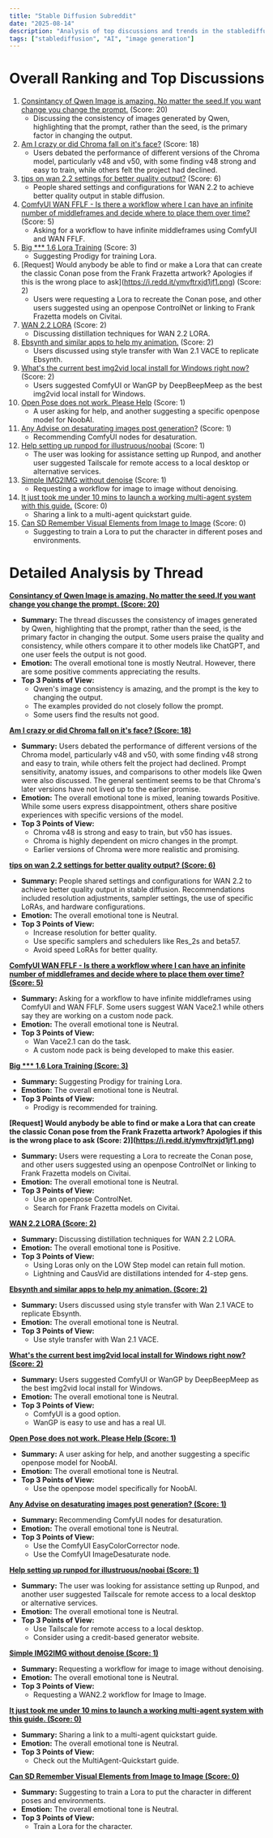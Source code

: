 ```yaml
---
title: "Stable Diffusion Subreddit"
date: "2025-08-14"
description: "Analysis of top discussions and trends in the stablediffusion subreddit"
tags: ["stablediffusion", "AI", "image generation"]
---
```


# Overall Ranking and Top Discussions
1.  [Consintancy of Qwen Image is amazing. No matter the seed.If you want change you change the prompt.](https://www.reddit.com/gallery/1mq6utt) (Score: 20)
    * Discussing the consistency of images generated by Qwen, highlighting that the prompt, rather than the seed, is the primary factor in changing the output.
2.  [Am I crazy or did Chroma fall on it's face?](https://www.reddit.com/r/StableDiffusion/comments/1mq4t7a/am_i_crazy_or_did_chroma_fall_on_its_face/) (Score: 18)
    * Users debated the performance of different versions of the Chroma model, particularly v48 and v50, with some finding v48 strong and easy to train, while others felt the project had declined.
3.  [tips on wan 2.2 settings for better quality output?](https://www.reddit.com/r/StableDiffusion/comments/1mq50r2/tips_on_wan_22_settings_for_better_quality_output/) (Score: 6)
    * People shared settings and configurations for WAN 2.2 to achieve better quality output in stable diffusion.
4.  [ComfyUI WAN FFLF - Is there a workflow where I can have an infinite number of middleframes and decide where to place them over time?](https://www.reddit.com/r/StableDiffusion/comments/1mq6nhu/comfyui_wan_fflf_is_there_a_workflow_where_i_can/) (Score: 5)
    * Asking for a workflow to have infinite middleframes using ComfyUI and WAN FFLF.
5.  [Big  ***  1.6 Lora Training](https://www.reddit.com/r/StableDiffusion/comments/1mqb683/big_lust_16_lora_training/) (Score: 3)
    * Suggesting Prodigy for training Lora.
6.  [Request] Would anybody be able to find or make a Lora that can create the classic Conan pose from the Frank Frazetta artwork? Apologies if this is the wrong place to ask](https://i.redd.it/ymvftrxjd1jf1.png) (Score: 2)
    * Users were requesting a Lora to recreate the Conan pose, and other users suggested using an openpose ControlNet or linking to Frank Frazetta models on Civitai.
7.  [WAN 2.2 LORA](https://www.reddit.com/r/StableDiffusion/comments/1mq5oue/wan_22_lora/) (Score: 2)
    * Discussing distillation techniques for WAN 2.2 LORA.
8.  [Ebsynth and similar apps to help my animation.](https://www.reddit.com/r/StableDiffusion/comments/1mq6s09/ebsynth_and_similar_apps_to_help_my_animation/) (Score: 2)
    * Users discussed using style transfer with Wan 2.1 VACE to replicate Ebsynth.
9.  [What's the current best img2vid local install for Windows right now?](https://www.reddit.com/r/StableDiffusion/comments/1mq8jp8/whats_the_current_best_img2vid_local_install_for/) (Score: 2)
    * Users suggested ComfyUI or WanGP by DeepBeepMeep as the best img2vid local install for Windows.
10. [Open Pose does not work. Please Help](https://www.reddit.com/r/StableDiffusion/comments/1mq4m93/open_pose_does_not_work_please_help/) (Score: 1)
    * A user asking for help, and another suggesting a specific openpose model for NoobAI.
11. [Any Advise on desaturating images post generation?](https://www.reddit.com/r/StableDiffusion/comments/1mq9sg2/any_advise_on_desaturating_images_post_generation/) (Score: 1)
    * Recommending ComfyUI nodes for desaturation.
12. [Help setting up runpod for illustruous/noobai](https://www.reddit.com/r/StableDiffusion/comments/1mqai9z/help_setting_up_runpod_for_illustruousnoobai/) (Score: 1)
    * The user was looking for assistance setting up Runpod, and another user suggested Tailscale for remote access to a local desktop or alternative services.
13. [Simple IMG2IMG without denoise](https://www.reddit.com/r/StableDiffusion/comments/1mqajki/simple_img2img_without_denoise/) (Score: 1)
    * Requesting a workflow for image to image without denoising.
14. [It just took me under 10 mins to launch a working multi-agent system with this guide.](https://v.redd.it/vbpz05utd0jf1) (Score: 0)
    * Sharing a link to a multi-agent quickstart guide.
15. [Can SD Remember Visual Elements from Image to Image](https://www.reddit.com/r/StableDiffusion/comments/1mqa40b/can_sd_remember_visual_elements_from_image_to/) (Score: 0)
    * Suggesting to train a Lora to put the character in different poses and environments.

# Detailed Analysis by Thread
**[Consintancy of Qwen Image is amazing. No matter the seed.If you want change you change the prompt. (Score: 20)](https://www.reddit.com/gallery/1mq6utt)**
*   **Summary:** The thread discusses the consistency of images generated by Qwen, highlighting that the prompt, rather than the seed, is the primary factor in changing the output. Some users praise the quality and consistency, while others compare it to other models like ChatGPT, and one user feels the output is not good.
*   **Emotion:** The overall emotional tone is mostly Neutral. However, there are some positive comments appreciating the results.
*   **Top 3 Points of View:**
    *   Qwen's image consistency is amazing, and the prompt is the key to changing the output.
    *   The examples provided do not closely follow the prompt.
    *   Some users find the results not good.

**[Am I crazy or did Chroma fall on it's face? (Score: 18)](https://www.reddit.com/r/StableDiffusion/comments/1mq4t7a/am_i_crazy_or_did_chroma_fall_on_its_face/)**
*   **Summary:** Users debated the performance of different versions of the Chroma model, particularly v48 and v50, with some finding v48 strong and easy to train, while others felt the project had declined. Prompt sensitivity, anatomy issues, and comparisons to other models like Qwen were also discussed. The general sentiment seems to be that Chroma's later versions have not lived up to the earlier promise.
*   **Emotion:** The overall emotional tone is mixed, leaning towards Positive. While some users express disappointment, others share positive experiences with specific versions of the model.
*   **Top 3 Points of View:**
    *   Chroma v48 is strong and easy to train, but v50 has issues.
    *   Chroma is highly dependent on micro changes in the prompt.
    *   Earlier versions of Chroma were more realistic and promising.

**[tips on wan 2.2 settings for better quality output? (Score: 6)](https://www.reddit.com/r/StableDiffusion/comments/1mq50r2/tips_on_wan_22_settings_for_better_quality_output/)**
*   **Summary:** People shared settings and configurations for WAN 2.2 to achieve better quality output in stable diffusion. Recommendations included resolution adjustments, sampler settings, the use of specific LoRAs, and hardware configurations.
*   **Emotion:** The overall emotional tone is Neutral.
*   **Top 3 Points of View:**
    *   Increase resolution for better quality.
    *   Use specific samplers and schedulers like Res_2s and beta57.
    *   Avoid speed LoRAs for better quality.

**[ComfyUI WAN FFLF - Is there a workflow where I can have an infinite number of middleframes and decide where to place them over time? (Score: 5)](https://www.reddit.com/r/StableDiffusion/comments/1mq6nhu/comfyui_wan_fflf_is_there_a_workflow_where_i_can/)**
*   **Summary:** Asking for a workflow to have infinite middleframes using ComfyUI and WAN FFLF. Some users suggest WAN Vace2.1 while others say they are working on a custom node pack.
*   **Emotion:** The overall emotional tone is Neutral.
*   **Top 3 Points of View:**
    *   Wan Vace2.1 can do the task.
    *   A custom node pack is being developed to make this easier.

**[Big  ***  1.6 Lora Training (Score: 3)](https://www.reddit.com/r/StableDiffusion/comments/1mqb683/big_lust_16_lora_training/)**
*   **Summary:** Suggesting Prodigy for training Lora.
*   **Emotion:** The overall emotional tone is Neutral.
*   **Top 3 Points of View:**
    *   Prodigy is recommended for training.

**[Request] Would anybody be able to find or make a Lora that can create the classic Conan pose from the Frank Frazetta artwork? Apologies if this is the wrong place to ask (Score: 2)](https://i.redd.it/ymvftrxjd1jf1.png)**
*   **Summary:** Users were requesting a Lora to recreate the Conan pose, and other users suggested using an openpose ControlNet or linking to Frank Frazetta models on Civitai.
*   **Emotion:** The overall emotional tone is Neutral.
*   **Top 3 Points of View:**
    *   Use an openpose ControlNet.
    *   Search for Frank Frazetta models on Civitai.

**[WAN 2.2 LORA (Score: 2)](https://www.reddit.com/r/StableDiffusion/comments/1mq5oue/wan_22_lora/)**
*   **Summary:** Discussing distillation techniques for WAN 2.2 LORA.
*   **Emotion:** The overall emotional tone is Positive.
*   **Top 3 Points of View:**
    *   Using Loras only on the LOW Step model can retain full motion.
    *   Lightning and CausVid are distillations intended for 4-step gens.

**[Ebsynth and similar apps to help my animation. (Score: 2)](https://www.reddit.com/r/StableDiffusion/comments/1mq6s09/ebsynth_and_similar_apps_to_help_my_animation/)**
*   **Summary:** Users discussed using style transfer with Wan 2.1 VACE to replicate Ebsynth.
*   **Emotion:** The overall emotional tone is Neutral.
*   **Top 3 Points of View:**
    *   Use style transfer with Wan 2.1 VACE.

**[What's the current best img2vid local install for Windows right now? (Score: 2)](https://www.reddit.com/r/StableDiffusion/comments/1mq8jp8/whats_the_current_best_img2vid_local_install_for/)**
*   **Summary:** Users suggested ComfyUI or WanGP by DeepBeepMeep as the best img2vid local install for Windows.
*   **Emotion:** The overall emotional tone is Neutral.
*   **Top 3 Points of View:**
    *   ComfyUI is a good option.
    *   WanGP is easy to use and has a real UI.

**[Open Pose does not work. Please Help (Score: 1)](https://www.reddit.com/r/StableDiffusion/comments/1mq4m93/open_pose_does_not_work_please_help/)**
*   **Summary:** A user asking for help, and another suggesting a specific openpose model for NoobAI.
*   **Emotion:** The overall emotional tone is Neutral.
*   **Top 3 Points of View:**
    *   Use the openpose model specifically for NoobAI.

**[Any Advise on desaturating images post generation? (Score: 1)](https://www.reddit.com/r/StableDiffusion/comments/1mq9sg2/any_advise_on_desaturating_images_post_generation/)**
*   **Summary:** Recommending ComfyUI nodes for desaturation.
*   **Emotion:** The overall emotional tone is Neutral.
*   **Top 3 Points of View:**
    *   Use the ComfyUI EasyColorCorrector node.
    *   Use the ComfyUI ImageDesaturate node.

**[Help setting up runpod for illustruous/noobai (Score: 1)](https://www.reddit.com/r/StableDiffusion/comments/1mqai9z/help_setting_up_runpod_for_illustruousnoobai/)**
*   **Summary:** The user was looking for assistance setting up Runpod, and another user suggested Tailscale for remote access to a local desktop or alternative services.
*   **Emotion:** The overall emotional tone is Neutral.
*   **Top 3 Points of View:**
    *   Use Tailscale for remote access to a local desktop.
    *   Consider using a credit-based generator website.

**[Simple IMG2IMG without denoise (Score: 1)](https://www.reddit.com/r/StableDiffusion/comments/1mqajki/simple_img2img_without_denoise/)**
*   **Summary:** Requesting a workflow for image to image without denoising.
*   **Emotion:** The overall emotional tone is Neutral.
*   **Top 3 Points of View:**
    *   Requesting a WAN2.2 workflow for Image to Image.

**[It just took me under 10 mins to launch a working multi-agent system with this guide. (Score: 0)](https://v.redd.it/vbpz05utd0jf1)**
*   **Summary:** Sharing a link to a multi-agent quickstart guide.
*   **Emotion:** The overall emotional tone is Neutral.
*   **Top 3 Points of View:**
    *   Check out the MultiAgent-Quickstart guide.

**[Can SD Remember Visual Elements from Image to Image (Score: 0)](https://www.reddit.com/r/StableDiffusion/comments/1mqa40b/can_sd_remember_visual_elements_from_image_to/)**
*   **Summary:** Suggesting to train a Lora to put the character in different poses and environments.
*   **Emotion:** The overall emotional tone is Neutral.
*   **Top 3 Points of View:**
    *   Train a Lora for the character.
